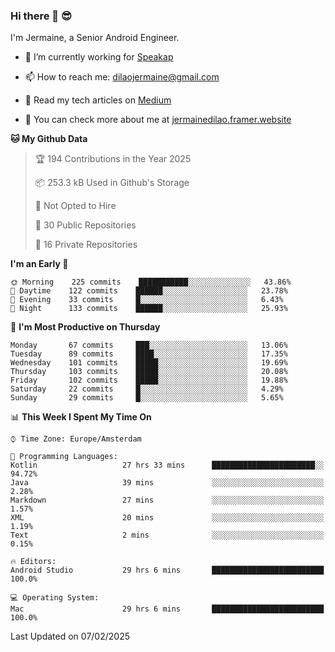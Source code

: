 ### Hi there 👋 😎
I'm Jermaine, a Senior Android Engineer.

- 🔭 I’m currently working for [Speakap](https://www.speakap.com/)

- 📫 How to reach me: dilaojermaine@gmail.com

- 📖 Read my tech articles on [Medium](https://jermainedilao.medium.com/)

- 👀 You can check more about me at [jermainedilao.framer.website](https://jermainedilao.framer.website)

<!--
**jermainedilao/jermainedilao** is a ✨ _special_ ✨ repository because its `README.md` (this file) appears on your GitHub profile.

Here are some ideas to get you started:

- 🔭 I’m currently working on ...
- 🌱 I’m currently learning ...
- 👯 I’m looking to collaborate on ...
- 🤔 I’m looking for help with ...
- 💬 Ask me about ...
- 📫 How to reach me: ...
- 😄 Pronouns: ...
- ⚡ Fun fact: ...
-->

<!--START_SECTION:waka-->
**🐱 My Github Data** 

> 🏆 194 Contributions in the Year 2025
 > 
> 📦 253.3 kB Used in Github's Storage 
 > 
> 🚫 Not Opted to Hire
 > 
> 📜 30 Public Repositories 
 > 
> 🔑 16 Private Repositories  
 > 
**I'm an Early 🐤** 

```text
🌞 Morning    225 commits    ███████████░░░░░░░░░░░░░░   43.86% 
🌆 Daytime    122 commits    ██████░░░░░░░░░░░░░░░░░░░   23.78% 
🌃 Evening    33 commits     █░░░░░░░░░░░░░░░░░░░░░░░░   6.43% 
🌙 Night      133 commits    ██████░░░░░░░░░░░░░░░░░░░   25.93%

```
📅 **I'm Most Productive on Thursday** 

```text
Monday       67 commits     ███░░░░░░░░░░░░░░░░░░░░░░   13.06% 
Tuesday      89 commits     ████░░░░░░░░░░░░░░░░░░░░░   17.35% 
Wednesday    101 commits    █████░░░░░░░░░░░░░░░░░░░░   19.69% 
Thursday     103 commits    █████░░░░░░░░░░░░░░░░░░░░   20.08% 
Friday       102 commits    █████░░░░░░░░░░░░░░░░░░░░   19.88% 
Saturday     22 commits     █░░░░░░░░░░░░░░░░░░░░░░░░   4.29% 
Sunday       29 commits     █░░░░░░░░░░░░░░░░░░░░░░░░   5.65%

```


📊 **This Week I Spent My Time On** 

```text
⌚︎ Time Zone: Europe/Amsterdam

💬 Programming Languages: 
Kotlin                   27 hrs 33 mins      ███████████████████████░░   94.72% 
Java                     39 mins             ░░░░░░░░░░░░░░░░░░░░░░░░░   2.28% 
Markdown                 27 mins             ░░░░░░░░░░░░░░░░░░░░░░░░░   1.57% 
XML                      20 mins             ░░░░░░░░░░░░░░░░░░░░░░░░░   1.19% 
Text                     2 mins              ░░░░░░░░░░░░░░░░░░░░░░░░░   0.15%

🔥 Editors: 
Android Studio           29 hrs 6 mins       █████████████████████████   100.0%

💻 Operating System: 
Mac                      29 hrs 6 mins       █████████████████████████   100.0%

```


 Last Updated on 07/02/2025
<!--END_SECTION:waka-->
